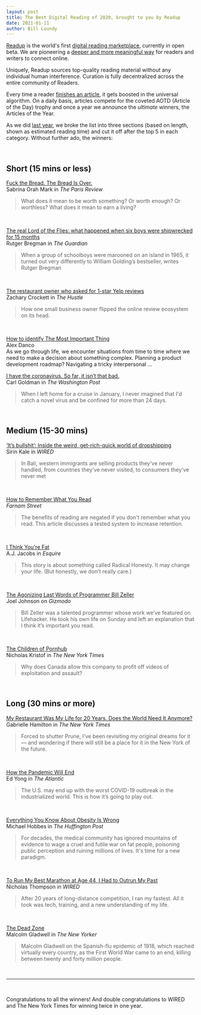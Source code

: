 ```yaml
---
layout: post
title: The Best Digital Reading of 2020, brought to you by Readup
date: 2021-01-11
author: Bill Loundy
---
```

[Readup](https://readup.com/) is the world's first [digital reading marketplace](https://blog.readup.com/2020/01/12/long-live-the-attention-economy.html), currently in open beta. We are pioneering a [deeper and more meaningful way](https://blog.readup.com/2020/03/22/corona2.html) for readers and writers to connect online.

Uniquely, Readup sources top-quality reading material without any individual human interference. Curation is fully decentralized across the entire community of Readers. 

Every time a reader [finishes an article](https://blog.readup.com/2020/11/02/how-readup-knows-whether-or-not-youve-read-an-article.html), it gets boosted in the universal algorithm. On a daily basis, articles compete for the coveted AOTD (Article of the Day) trophy and once a year we announce the *ultimate* winners, the Articles of the Year.

As we did [last year](https://blog.readup.com/2019/12/29/readups-top-reads-of-2019.html), we broke the list into three sections (based on length, shown as estimated reading time) and cut it off after the top 5 in each category. Without further ado, the winners:

<br>

<h2>Short (15 mins or less) </h2>

[Fuck the Bread. The Bread Is Over.](https://readup.com/comments/the-paris-review/fuck-the-bread-the-bread-is-over)  
Sabrina Orah Mark in _The Paris Review_  
> What does it mean to be worth something? Or worth enough? Or worthless? What does it mean to earn a living? 

<br>

[The real Lord of the Flies: what happened when six boys were shipwrecked for 15 months](https://readup.com/comments/the-guardian/the-real-lord-of-the-flies-what-happened-when-six-boys-were-shipwrecked-for-15-m)  
Rutger Bregman in _The Guardian_  
> When a group of schoolboys were marooned on an island in 1965, it turned out very differently to William Golding’s bestseller, writes Rutger Bregman

<br>

[The restaurant owner who asked for 1-star Yelp reviews](https://readup.com/comments/the-hustle/the-restaurant-owner-who-asked-for-1-star-yelp-reviews)  
Zachary Crockett in _The Hustle_  
> How one small business owner flipped the online review ecosystem on its head.

<br>

[How to identify The Most Important Thing](https://readup.com/comments/alexdancocom/how-to-identify-the-most-important-thing)  
Alex Danco  
As we go through life, we encounter situations from time to time where we need to make a decision about something complex. Planning a product development roadmap? Navigating a tricky interpersonal ... 

[I have the coronavirus. So far, it isn’t that bad.](https://readup.com/comments/washingtonpost/i-have-the-coronavirus-so-far-it-isnt-that-bad)  
Carl Goldman in _The Washington Post_  
> When I left home for a cruise in January, I never imagined that I'd catch a novel virus and be confined for more than 24 days.

<br>

<h2>Medium (15-30 mins) </h2>

[‘It’s bullshit’: Inside the weird, get-rich-quick world of dropshipping](https://readup.com/comments/wired-uk/its-bullshit-inside-the-weird-get-rich-quick-world-of-dropshipping)  
Sirin Kale in _WIRED_  
> In Bali, western immigrants are selling products they've never handled, from countries they've never visited, to consumers they've never met

<br>

[How to Remember What You Read](https://readup.com/comments/fsblog/how-to-remember-what-you-read)  
_Farnam Street_  
> The benefits of reading are negated if you don't remember what you read. This article discusses a tested system to increase retention.

<br>

[I Think You're Fat](https://readup.com/comments/esquire/i-think-youre-fat)  
A.J. Jacobs in _Esquire_  
> This story is about something called Radical Honesty. It may change your life. (But honestly, we don't really care.)

<br>

[The Agonizing Last Words of Programmer Bill Zeller](https://readup.com/comments/gizmodocom/the-agonizing-last-words-of-programmer-bill-zeller)  
Joel Johnson on _Gizmodo_  
> Bill Zeller was a talented programmer whose work we’ve featured on Lifehacker. He took his own life on Sunday and left an explanation that I think it’s important you read.

<br>

[The Children of Pornhub](https://readup.com/comments/-the-new-york-times-company/the-children-of-pornhub)  
Nicholas Kristof in _The New York Times_  
> Why does Canada allow this company to profit off videos of exploitation and assault?

<br>

<h2>Long (30 mins or more)</h2>

[My Restaurant Was My Life for 20 Years. Does the World Need It Anymore?](https://readup.com/comments/-the-new-york-times-company/my-restaurant-was-my-life-for-20-years-does-the-world-need-it-anymore)  
Gabrielle Hamilton in _The New York Times_  
> Forced to shutter Prune, I’ve been revisiting my original dreams for it — and wondering if there will still be a place for it in the New York of the future.

<br>

[How the Pandemic Will End](https://readup.com/comments/the-atlantic/how-the-pandemic-will-end)  
Ed Yong in _The Atlantic_  
> The U.S. may end up with the worst COVID-19 outbreak in the industrialized world. This is how it’s going to play out.

<br>

[Everything You Know About Obesity Is Wrong](https://readup.com/comments/highline---huffpost/everything-you-know-about-obesity-is-wrong)  
Michael Hobbes in _The Huffington Post_  
> For decades, the medical community has ignored mountains of evidence to wage a cruel and futile war on fat people, poisoning public perception and ruining millions of lives. It's time for a new paradigm.

<br>

[To Run My Best Marathon at Age 44, I Had to Outrun My Past](https://readup.com/comments/wired/to-run-my-best-marathon-at-age-44-i-had-to-outrun-my-past)  
Nicholas Thompson in _WIRED_  
> After 20 years of long-distance competition, I ran my fastest. All it took was tech, training, and a new understanding of my life.

<br>

[The Dead Zone](https://readup.com/comments/the-new-yorker/the-dead-zone)  
Malcolm Gladwell in _The New Yorker_  
> Malcolm Gladwell on the Spanish-flu epidemic of 1918, which reached virtually every country, as the First World War came to an end, killing between twenty and forty million people.

<br>

*****

<br>

Congratulations to all the winners! And double congratulations to WIRED and The New York Times for winning twice in one year. 